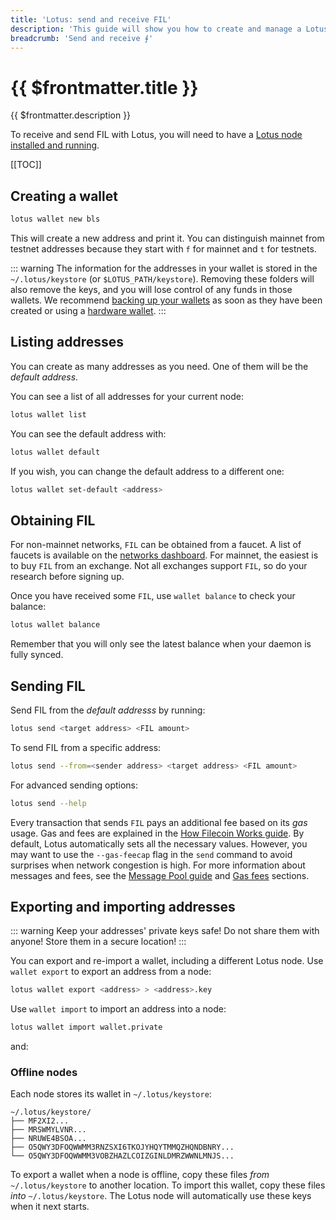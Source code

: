 ```yaml
---
title: 'Lotus: send and receive FIL'
description: 'This guide will show you how to create and manage a Lotus wallet and how to use it to send some Filecoin to a different address. Each node can have multiple addresses.'
breadcrumb: 'Send and receive ⨎'
---
```


# {{ $frontmatter.title }}

{{ $frontmatter.description }}

To receive and send FIL with Lotus, you will need to have a [Lotus node installed and running](installation.md).

[[TOC]]

## Creating a wallet

```bash
lotus wallet new bls
```

This will create a new address and print it. You can distinguish mainnet from testnet addresses because they start with `f` for mainnet and `t` for testnets.

::: warning
The information for the addresses in your wallet is stored in the `~/.lotus/keystore` (or `$LOTUS_PATH/keystore`). Removing these folders will also remove the keys, and you will lose control of any funds in those wallets. We recommend [backing up your wallets](#exporting-and-importing-an-address) as soon as they have been created or using a [hardware wallet](ledger.md).
:::

## Listing addresses

You can create as many addresses as you need. One of them will be the _default address_.

You can see a list of all addresses for your current node:

```bash
lotus wallet list
```

You can see the default address with:

```bash
lotus wallet default
```

If you wish, you can change the default address to a different one:

```bash
lotus wallet set-default <address>
```

## Obtaining FIL

For non-mainnet networks, `FIL` can be obtained from a faucet. A list of faucets is available on the [networks dashboard](https://networks.filecoin.io). For mainnet, the easiest is to buy `FIL` from an exchange. Not all exchanges support `FIL`, so do your research before signing up.

Once you have received some `FIL`, use `wallet balance` to check your balance:

```bash
lotus wallet balance
```

Remember that you will only see the latest balance when your daemon is fully synced.

## Sending FIL

Send FIL from the _default addresss_ by running:

```bash
lotus send <target address> <FIL amount>
```

To send FIL from a specific address:

```bash
lotus send --from=<sender address> <target address> <FIL amount>
```

For advanced sending options:

```bash
lotus send --help
```

Every transaction that sends `FIL` pays an additional fee based on its _gas_ usage. Gas and fees are explained in the [How Filecoin Works guide](../../about-filecoin/how-filecoin-works.md). By default, Lotus automatically sets all the necessary values. However, you may want to use the `--gas-feecap` flag in the `send` command to avoid surprises when network congestion is high. For more information about messages and fees, see the [Message Pool guide](../../mine/lotus/message-pool.md) and [Gas fees](../../about-filecoin/how-filecoin-works/#gas-fees) sections.

## Exporting and importing addresses

::: warning
Keep your addresses' private keys safe! Do not share them with anyone! Store them in a secure location!
:::

You can export and re-import a wallet, including a different Lotus node. Use `wallet export` to export an address from a node:

```bash
lotus wallet export <address> > <address>.key
```

Use `wallet import` to import an address into a node:

```bash
lotus wallet import wallet.private
```

and:

### Offline nodes

Each node stores its wallet in `~/.lotus/keystore`:

```
~/.lotus/keystore/
├── MF2XI2...
├── MRSWMYLVNR...
├── NRUWE4BSOA...
├── O5QWY3DFOQWWMM3RNZSXI6TKOJYHQYTMMQZHQNDBNRY...
└── O5QWY3DFOQWWMM3VOBZHAZLCOIZGINLDMRZWWNLMNJS...
```

To export a wallet when a node is offline, copy these files _from_ `~/.lotus/keystore` to another location. To import this wallet, copy these files _into_ `~/.lotus/keystore`. The Lotus node will automatically use these keys when it next starts.
